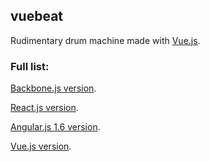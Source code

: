## vuebeat

Rudimentary drum machine made with [Vue.js](https://vuejs.org/).

### Full list:

[Backbone.js version](https://github.com/unlikenesses/backbone-beats).

[React.js version](https://github.com/unlikenesses/react-beats).

[Angular.js 1.6 version](https://github.com/unlikenesses/angular-beats).

[Vue.js version](https://github.com/unlikenesses/vue-beats).